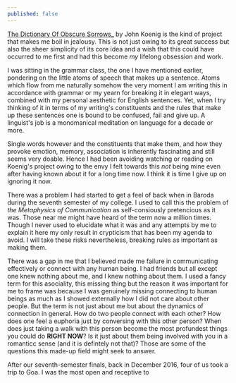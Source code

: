 ```yaml
---
published: false
---
```

[ The Dictionary Of Obscure Sorrows_](http://www.dictionaryofobscuresorrows.com/ "Hyperlink to The Dictionary of Obscure Sorrows site") by John Koenig is the kind of project that makes me boil in jealousy. This is not just owing to its great success but also the sheer simplicity of its core idea and a wish that this could have occurred to me first and had this become _my_ lifelong obsession and work.

I was sitting in the grammar class, the one I have mentioned earlier, pondering on the little atoms of speech that makes up a sentence. Atoms which flow from me naturally somehow the very moment I am writing this in accordance with grammar or my yearn for breaking it in elegant ways, combined with my personal aesthetic for English sentences. Yet, when I try thinking of it in terms of my writing's constituents and the rules that make up these sentences one is bound to be confused, fail and give up. A linguist's job is a monomanical meditation on language for a decade or more.

Single words however and the constituents that make them, and how they provoke emotion, memory, association is inherently fascinating and still seems very doable. Hence I had been avoiding watching or reading on Koenig's project owing to the envy I felt towards this _not_ being mine even after having known about it for a long time now. I think it is time I give up on ignoring it now.

There was a problem I had started to get a feel of back when in Baroda during the seventh semester of my college. I used to call this the problem of _the Metaphysics of Communication_ as self-consiously pretencious as it was. Those near me might have heard of the term now a million times. Though I never used to elucidate what it was and any attempts by me to explain it here my only result in crypticism that has been my agenda to avoid. I will take these risks nevertheless, breaking rules as important as making them.

There was a gap in me that I believed made me failure in communicating effectively or connect with any human being. I had friends but all except one knew nothing about me, and I knew nothing about them. I used a fancy term for this asociality, this missing thing but the reason it was important for me to frame was because I was genuinely missing connecting to human beings as much as I showed externally how I did not care about other people. But the term is not just about me but about the dynamics of connection in general. How do two people connect with each other? How does one feel a euphoria just by conversing with this other person? When does just taking a walk with this person become the most profundest things you could do **RIGHT NOW**? Is it just about them being involved with you in a romanticc sense (and it is defintely not that)? Those are some of the questions this made-up field might seek to answer.

After our seventh-semester finals, back in December 2016, four of us took a trip to Goa. I was the most open and receptive to 
